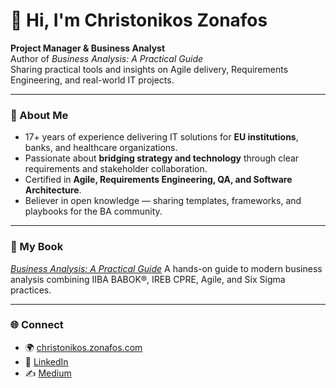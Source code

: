 # 👋 Hi, I'm Christonikos Zonafos

**Project Manager & Business Analyst**  
Author of *Business Analysis: A Practical Guide*  
Sharing practical tools and insights on Agile delivery, Requirements Engineering, and real-world IT projects.

---

### 🧭 About Me
- 17+ years of experience delivering IT solutions for **EU institutions**, banks, and healthcare organizations.  
- Passionate about **bridging strategy and technology** through clear requirements and stakeholder collaboration.  
- Certified in **Agile, Requirements Engineering, QA, and Software Architecture**.  
- Believer in open knowledge — sharing templates, frameworks, and playbooks for the BA community.

---

### 📘 My Book
[*Business Analysis: A Practical Guide*](https://www.amazon.com/dp/B0FL7C4462)
A hands-on guide to modern business analysis combining IIBA BABOK®, IREB CPRE, Agile, and Six Sigma practices.  
<!-- Find companion resources in the [**ba-book-resources**](https://github.com/christonikos-zonafos/ba-book-resources) repository. -->

---
<!--
### 🧰 Featured Repositories
| Repository | Description |
|-------------|-------------|
| [**ba-toolkit**](https://github.com/christonikos-zonafos/ba-toolkit) | Templates for requirements, user stories, NFRs, and traceability. |
| [**project-delivery-playbook**](https://github.com/christonikos-zonafos/project-delivery-playbook) | RAID logs, risk registers, change control & go-live packs. |
| [**uat-starter-pack**](https://github.com/christonikos-zonafos/uat-starter-pack) | Ready-to-use UAT plan, test cases, and reporting templates. |

---
-->
### 🌐 Connect
- 🌍 [christonikos.zonafos.com](https://christonikos.zonafos.com)  
- 💼 [LinkedIn](https://linkedin.com/in/christonikoszonafos)  
- ✍️ [Medium](https://medium.com/@zonafos)  
